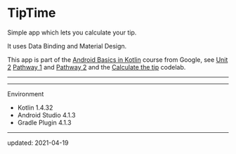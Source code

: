 TipTime
=======

Simple app which lets you calculate your tip.

It uses Data Binding and Material Design.

This app is part of the [Android Basics in Kotlin] course from Google, see [Unit 2] [Pathway 1] and [Pathway 2] and the [Calculate the tip] codelab.

----

[Android Basics in Kotlin]: https://developer.android.com/courses/android-basics-kotlin/course
[Unit 2]: https://developer.android.com/courses/android-basics-kotlin/unit-2
[Pathway 1]: https://developer.android.com/courses/pathways/android-basics-kotlin-unit-2-pathway-1
[Pathway 2]: https://developer.android.com/courses/pathways/android-basics-kotlin-unit-2-pathway-2
[Calculate the tip]: https://developer.android.com/codelabs/basic-android-kotlin-training-tip-calculator

----

Environment

- Kotlin 1.4.32
- Android Studio 4.1.3
- Gradle Plugin 4.1.3

----

updated: 2021-04-19